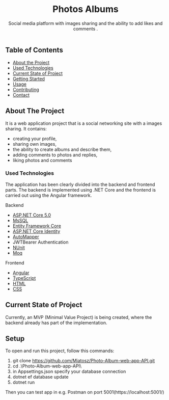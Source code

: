 
<!-- PROJECT LOGO -->
<br />
<p align="center">

  <h1 align="center">Photos Albums </h1>

  <p align="center">
    Social media platform with images sharing and the ability to add likes and comments .
    <br />
    <br />
  </p>
</p>

<!-- TABLE OF CONTENTS -->
## Table of Contents

* [About the Project](#about-the-project)
* [Used Technologies](#used-technologies)
* [Current State of Project](#current-state-of-project)
* [Getting Started](#getting-started)
* [Usage](#usage)
* [Contributing](#contributing)
* [Contact](#contact)



<!-- ABOUT THE PROJECT -->
## About The Project

It is a web application project that is a social networking site with a images sharing. It contains:
* creating your profile,
* sharing own images,
* the ability to create albums and describe them,
* adding comments to photos and replies,
* liking photos and comments

<!-- USED TECHNOLOGIES -->
### Used Technologies

The application has been clearly divided into the backend and frontend parts. The backend is implemented using .NET Core and the frontend is carried out using the Angular framework.

Backend
* [ASP.NET Core 5.0](https://docs.microsoft.com/pl-pl/aspnet/core/?view=aspnetcore-3.1)
* [MsSQL](https://docs.microsoft.com/pl-pl/sql/?view=sql-server-ver15)
* [Entity Framework Core](https://docs.microsoft.com/en-US/ef/core/)
* [ASP.NET Core Identity](https://docs.microsoft.com/en-US/aspnet/core/security/authentication/identity?view=aspnetcore-5.0&tabs=visual-studio)
* [AutoMapper](https://automapper.org/)
* JWTBearer Authentication
* [NUnit](https://nunit.org/)
* [Moq](https://github.com/Moq/moq4/wiki/Quickstart)


Frontend
* [Angular](https://angular.io/)
* [TypeScript](https://www.typescriptlang.org/)
* [HTML](https://developer.mozilla.org/en-US/docs/Web/HTML)
* [CSS](https://developer.mozilla.org/en-US/docs/Learn/Getting_started_with_the_web/CSS_basics)

<!-- CURRENT STATE OF THE PROJECT -->
## Current State of Project

Currently, an MVP (Minimal Value Project) is being created, where the backend already has part of the implementation.

<!-- Setup -->
## Setup
To open and run this project, follow this commands:
1. git clone https://github.com/Miatosz/Photo-Album-web-app-API.git
2. cd .\Photo-Album-web-app-API\
3. in Appsettings.json specify your database connection
4. dotnet ef database update
5. dotnet run

Then you can test app in e.g. Postman on port 5001(https://localhost:5001/)


